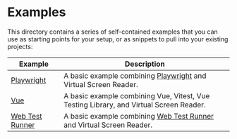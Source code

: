 # Examples

This directory contains a series of self-contained examples that you can use as
starting points for your setup, or as snippets to pull into your existing
projects:

| Example                              | Description                                                                                                               |
| ------------------------------------ | ------------------------------------------------------------------------------------------------------------------------- |
| [Playwright](./playwright)           | A basic example combining [Playwright](https://playwright.dev) and Virtual Screen Reader.                                 |
| [Vue](./vue)                         | A basic example combining Vue, Vitest, Vue Testing Library, and Virtual Screen Reader.                                    |
| [Web Test Runner](./web-test-runner) | A basic example combining [Web Test Runner](https://modern-web.dev/docs/test-runner/overview/) and Virtual Screen Reader. |
